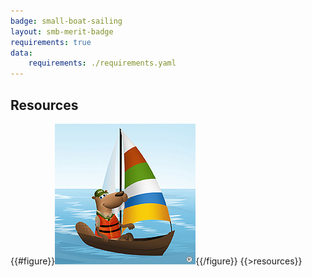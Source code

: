 ```yaml
---
badge: small-boat-sailing
layout: smb-merit-badge
requirements: true
data:
    requirements: ./requirements.yaml
---
```


## Resources

{{#figure}}<img src="small-boat-sailing-bucky.jpg" class="W(100%)" />{{/figure}}
{{>resources}}
